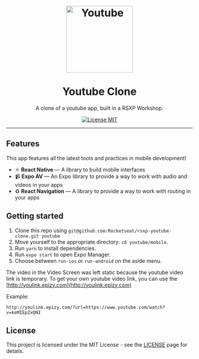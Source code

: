 <h1 align="center">
<br>
  <img src="https://upload.wikimedia.org/wikipedia/commons/thumb/b/b8/YouTube_Logo_2017.svg/1280px-YouTube_Logo_2017.svg.png" alt="Youtube" width="180">
<br>
<br>
Youtube Clone
</h1>

<p align="center">A clone of a youtube app, built in a RSXP Workshop.</p>

<p align="center">
  <a href="https://opensource.org/licenses/MIT">
    <img src="https://img.shields.io/badge/license-MIT-blue.svg?style=flat-square" alt="License MIT">
  </a>
</p>

<hr />

## Features

This app features all the latest tools and practices in mobile development!

- ⚛ **React Native** — A library to build mobile interfaces
- 📹 **Expo AV** — An Expo library to provide a way to work with audio and videos in your apps
- ♻ **React Navigation** — A library to provide a way to work with routing in your apps 

## Getting started

1. Clone this repo using `git@github.com:Rocketseat/rsxp-youtube-clone.git youtube`
2. Move yourself to the appropriate directory: `cd youtube/mobile`.<br />
3. Run `yarn` to install dependencies.<br />
4. Run `expo start` to open Expo Manager.<br />
5. Choose between `run-ios` or `run-android` on the aside menu.  


The video in the Video Screen was left static because the youtube video link is temporary.
To get your own youtube video link, you can use the [http://youlink.epizy.com](http://youlink.epizy.com)

Example:

```
http://youlink.epizy.com/?url=https://www.youtube.com/watch?v=keMIEpZxQNI
```

## License

This project is licensed under the MIT License - see the [LICENSE](https://opensource.org/licenses/MIT) page for details.
